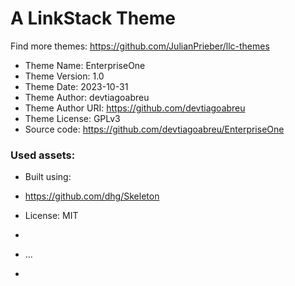 # A LinkStack Theme
Find more themes: https://github.com/JulianPrieber/llc-themes
                                                                                                                                                                         
*	Theme Name: EnterpriseOne
*	Theme Version: 1.0
*	Theme Date: 2023-10-31
*	Theme Author: devtiagoabreu
*	Theme Author URI: https://github.com/devtiagoabreu
*	Theme License: GPLv3
*	Source code: https://github.com/devtiagoabreu/EnterpriseOne


### Used assets:
* Built using:
* https://github.com/dhg/Skeleton
* License: MIT

*
* ...
*
